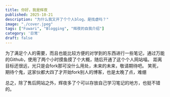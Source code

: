 ```yaml
---
title: 你好，我是辉夜
published: 2025-10-21
description: "为什么我又开了个个人blog，是找虐吗？"
image: "./cover.jpeg"
tags: ["Fuwari", "Blogging", "辉夜的自我介绍"]
category: '日常'
draft: false
---
```


为了满足个人的需要，而且也能比较方便的对学到的东西进行一些笔记，通过万能的Github，使用了两个小时摸鱼摸了个大概，随后开通了这个个人网站喵。
距离目标还很远，光只是会fork那可没什么用处，未来的未来，敬请期待吧。
笑死，期待个鬼，这家伙都大四了才开始fork别人的博客，也是太晚了点，难绷

总之，除了售后网站之外，辉夜多了个可以存放自己学习笔记的地方，也挺不错的。